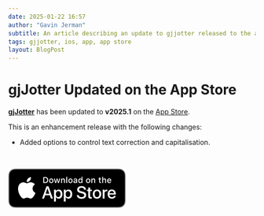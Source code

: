 ```yaml
---
date: 2025-01-22 16:57
author: "Gavin Jerman"
subtitle: An article describing an update to gjjotter released to the app store.
tags: gjjotter, ios, app, app store
layout: BlogPost
---
```


# gjJotter Updated on the App Store

[**gjJotter**](/projects/gjJotter) has been updated to **v2025.1** on the [App Store](https://apps.apple.com/gb/app/gjjotter/id6698850903?platform=iphone).

This is an enhancement release with the following changes:
- Added options to control text correction and capitalisation.
<br>

[![download](/images/Download_on_the_App_Store_Badge_US-UK_RGB_blk_092917.svg)](https://apps.apple.com/gb/app/gjjotter/id6698850903?platform=iphone)
